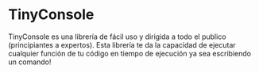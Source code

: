 # TinyConsole
TinyConsole es una librería de fácil uso y dirigida a todo el publico (principiantes a expertos). Esta librería te da la capacidad de ejecutar cualquier función de tu código en tiempo de ejecución ya sea escribiendo un comando!
